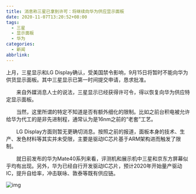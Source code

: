 ```yaml
---
title: 消息称三星已拿到许可：将继续向华为供应显示面板
date: 2020-11-07T13:20:52+08:00
tags:
  - 三星
  - 显示面板
  - 华为
categories:
  - 新闻
abbrlink:
---
```


上月，三星显示和LG Display确认，受美国禁令影响，9月15日将暂时不能向华为供货显示面板。其中三星显示已第一时间提交申请，恳求批准。

　　来自外媒消息人士的说法，三星显示已经获得许可令，得以恢复向华为供应特定显示面板。

　　当然，这里所谓的特定不知道是否有额外细化的限制。比如之前台积电被允许给华为代工的是非先进制程，通常认为是16nm之前的“老套”工艺。

　　LG Display方面则暂无更确切消息。按照之前的报道，面板本身的技术、生产、发色材料等其实并未受限，主要是驱动IC芯片基于ARM架构进而触发了限制。

　　就日前发布的华为Mate40系列来看，评测机和展示机中三星和京东方屏幕似乎均有出现。另外，华为已经自行开发驱动IC芯片，预计2020年开始量产驱动 IC，提升自给率，冲击联咏、敦泰等既有供应链。

![img](https://cdn.jsdelivr.net/gh/yakeing/Documentation@main/Hexo/images/ddfa-kcaeqzx2783333.jpg)
